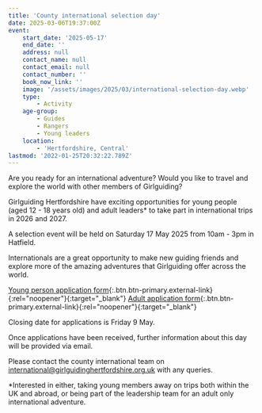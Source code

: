 ```yaml
---
title: 'County international selection day'
date: 2025-03-06T19:37:00Z
event:
    start_date: '2025-05-17'
    end_date: ''
    address: null
    contact_name: null
    contact_email: null
    contact_number: ''
    book_now_link: ''
    image: '/assets/images/2025/03/international-selection-day.webp'
    type:
        - Activity
    age-group:
        - Guides
        - Rangers
        - Young leaders
    location:
        - 'Hertfordshire, Central'
lastmod: '2022-01-25T20:32:22.789Z'
---
```

Are you ready for an international adventure? Would you like to travel and explore the world with other members of Girlguiding?

Girlguiding Hertfordshire have exciting opportunities for young people (aged 12 - 18 years old) and adult leaders* to take part in international trips in 2026 and 2027.

A selection event will be held on Saturday 17 May 2025 from 10am - 3pm in Hatfield.

Internationals are a great opportunity to make new guiding friends and explore more of the amazing adventures that Girlguiding offer across the world.

[Young person application form](https://forms.office.com/pages/responsepage.aspx?id=3yob_CzTykeMNWNnWM6OwXTaEXhaDGpLsb9jiBXDoaVUQUVPQ0MxTTUwQ1VUVFVQTUIwNFRaQ0g2UC4u&origin=lprLink&route=shorturl){:.btn.btn-primary.external-link}{:rel="noopener"}{:target="_blank"} [Adult application form](https://forms.office.com/pages/responsepage.aspx?id=3yob_CzTykeMNWNnWM6OwXTaEXhaDGpLsb9jiBXDoaVUNktIVzBJUkhOTzU0Q1cwQjZCUlg3TjMyVi4u&origin=lprLink&route=shorturl){:.btn.btn-primary.external-link}{:rel="noopener"}{:target="_blank"}

Closing date for applications is Friday 9 May.

Once applications have been received, further information about this day will be provided via email.

Please contact the county international team on <international@girlguidinghertfordshire.org.uk> with any queries.

*Interested in either, taking young members away on trips both within the UK and abroad, or being part of the leadership team for an adult only international adventure.
